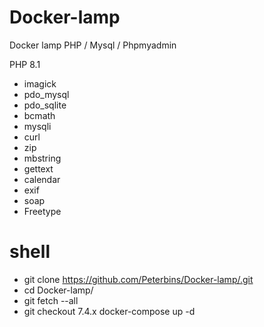 # Docker-lamp
Docker lamp PHP / Mysql / Phpmyadmin

PHP 8.1 
- imagick
- pdo_mysql
- pdo_sqlite
- bcmath
- mysqli
- curl 
- zip
- mbstring
- gettext
- calendar
- exif
- soap
- Freetype


# shell
- git clone https://github.com/Peterbins/Docker-lamp/.git
- cd Docker-lamp/
- git fetch --all
- git checkout 7.4.x
docker-compose up -d
